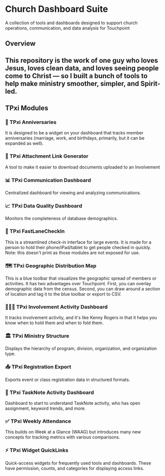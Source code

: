 # Church Dashboard Suite

A collection of tools and dashboards designed to support church operations, communication, and data analysis for Touchpoint


## Overview

This repository is the work of one guy who loves Jesus, loves clean data, and loves seeing people come to Christ — so I built a bunch of tools to help make ministry smoother, simpler, and Spirit-led.
---

## TPxi Modules

### 📅 TPxi Anniversaries
It is designed to be a widget on your dashboard that tracks member anniversaries (marriage, work, and birthdays, primarily, but it can be expanded as well).

### 🔗 TPxi Attachment Link Generator
A tool to make it easier to download documents uploaded to an Involvement

### 📊 TPxi Communication Dashboard
Centralized dashboard for viewing and analyzing communications.

### 📈 TPxi Data Quality Dashboard
Monitors the completeness of database demographics.

### 🚗 TPxi FastLaneCheckIn
This is a streamlined check-in interface for large events. It is made for a person to hold their phone/iPad/tablet to get people checked in quickly. Note:  this doesn't print as those modules are not exposed for use.

### 🗺️ TPxi Geographic Distribution Map
This is a blue toolbar that visualizes the geographic spread of members or activities. It has two advantages over Touchpoint. First, you can overlay demographic data from the census. Second, you can draw around a section of location and tag it to the blue toolbar or export to CSV.

### 🧑‍🤝‍🧑 TPxi Involvement Activity Dashboard
It tracks involvement activity, and it's like Kenny Rogers in that it helps you know when to hold them and when to fold them.

### 🏛️ TPxi Ministry Structure
Displays the hierarchy of program, division, organization, and organization type.

### 📤 TPxi Registration Export
Exports event or class registration data in structured formats.

### 📝 TPxi TaskNote Activity Dashboard
Dashboard to start to understand TaskNote activity, who has open assignment, keyword trends, and more.

### ✅ TPxi Weekly Attendance
This builds on Week at a Glance (WAAG) but introduces many new concepts for tracking metrics with various comparisons.  

### ⚡ TPxi Widget QuickLinks
Quick-access widgets for frequently used tools and dashboards.  These have permission, counts, and categories for displaying access links.
